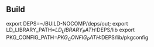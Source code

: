 

## Build

export DEPS=~/BUILD-NOCOMP/deps/out; 
export LD_LIBRARY_PATH=$LD_LIBRARY_PATH:$DEPS/lib
export PKG_CONFIG_PATH=$PKG_CONFIG_PATH:$DEPS/lib/pkgconfig


